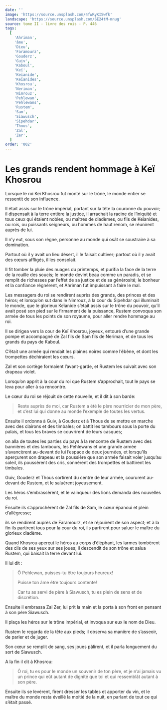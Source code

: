 ```yaml
---
date: ''
image: 'https://source.unsplash.com/4fwRyKISwfk'
landscape: 'https://source.unsplash.com/SE24tM-mnug'
source: tome II - livre des rois - P. 446
tags:
  [
    'Ahriman',
    'âme',
    'Dieu',
    'Faramourz',
    'Gouderz',
    'Guiv',
    'Kaboul',
    'Keï',
    'Keïanide',
    'Keïanides',
    'Khosrou',
    'Neriman',
    'Nimrouz',
    'Pehlewan',
    'Pehlewans',
    'Rustem',
    'Sam',
    'Siawusch',
    'Sipehdar',
    'Thous',
    'Zal',
    'Zer',
  ]
order: '002'
---
```


# Les grands rendent hommage à Keï Khosrou

Lorsque le roi Keï Khosrou fut monté sur le trône, le monde entier se ressentit de son influence.

Il était assis sur le trône impérial, portant sur la tête la couronne du pouvoir; il dispensait à la terre entière la justice, il arrachait la racine de l’iniquité et tous ceux qui étaient nobles, ou maîtres de diadèmes, ou fils de Keïanides, ou rois, ou puissants seigneurs, ou hommes de haut renom, se réunirent auprès de lui.

Il n’y eut, sous son règne, personne au monde qui osât se soustraire à sa domination.

Partout où il y avait un lieu désert, il le faisait cultiver; partout où il y avait des cœurs affligés, il les consolait.

Il fit tomber la pluie des nuages du printemps, et purifia la face de la terre de la rouille des soucis; le monde devint beau comme un paradis, et se remplit de richesses par l’effet de sa justice et de sa générosité; le bonheur et la confiance régnèrent, et Ahriman fut impuissant à faire le mal.

Les messagers du roi se rendirent auprès des grands, des princes et des héros; et lorsqu’on sut dans le Nimrouz, à la cour du Sipehdar qui illuminait le monde, que le glorieux Keïanide s’était assis sur le trône du pouvoir, qu’il avait posé son pied sur le firmament de la puissance, Rustem convoqua son armée de tous les points de son royaume, pour aller rendre hommage au roi.

Il se dirigea vers la cour de Keï Khosrou, joyeux, entouré d’une grande pompe et accompagné de Zal fils de Sam fils de Neriman, et de tous les grands du pays de Kaboul.

C’était une armée qui rendait les plaines noires comme l’ébène, et dont les trompettes déchiraient les cœurs.

Zal et son cortège formaient l’avant-garde, et Rustem les suivait avec son drapeau violet.

Lorsqu’on apprit à la cour du roi que Rustem s’approchait, tout le pays se leva pour aller à sa rencontre.

Le cœur du roi se réjouit de cette nouvelle, et il dit à son barde:

> Reste auprès de moi, car Rustem a été le père nourricier de mon père, et c’est lui qui donne au monde l’exemple de toutes les vertus.

Ensuite il ordonna à Guiv, à Gouderz et à Thous de se mettre en marche avec des clairons et des timbales; on battit les tambours sous la porte du palais, et tous les braves se couvrirent de leurs casques;

on alla de toutes les parties du pays à la rencontre de Rustem avec des bannières et des tambours, les Pehlewans et une grande armée s’avancèrent au-devant de lui l’espace de deux journées, et lorsqu’ils aperçurent son drapeau et la poussière que son armée faisait voler jusqu’au soleil, ils poussèrent des cris, sonnèrent des trompettes et battirent les timbales.

Guiv, Gouderz et Thous sortirent du centre de leur armée, coururent au-devant de Rustem, et le saluèrent joyeusement.

Les héros s’embrassèrent, et le vainqueur des lions demanda des nouvelles du roi.

Ensuite ils s’approchèrent de Zal fils de Sam, le cœur épanoui et plein d’allégresse;

ils se rendirent auprès de Faramourz, et se réjouirent de son aspect; et à la fin ils partirent tous pour la cour du roi, ils partirent pour saluer le maître du glorieux diadème.

Quand Khosrou aperçut le héros au corps d’éléphant, les larmes tombèrent des cils de ses yeux sur ses joues; il descendit de son trône et salua Rustem, qui baisait la terre devant lui.

Il lui dit :

> Ô Pehlewan, puisses-tu être toujours heureux!
>
> Puisse ton âme être toujours contente!
>
> Car tu as servi de père à Siawusch, tu es plein de sens et de discrétion.

Ensuite il embrassa Zal Zer, lui prit la main et la porta à son front en pensant à son père Siawusch.

Il plaça les héros sur le trône impérial, et invoqua sur eux le nom de Dieu.

Rustem le regarda de la tête aux pieds; il observa sa manière de s’asseoir, de parler et de juger.

Son cœur se remplit de sang, ses joues pâlirent, et il parla longuement du sort de Siawusch.

A la fin il dit à Khosrou:

> Ô roi, tu es pour le monde un souvenir de ton père, et je n’ai jamais vu un prince qui eût autant de dignité que toi et qui ressemblât autant à son père.

Ensuite ils se levèrent, firent dresser les tables et apporter du vin, et le maître du monde resta éveillé la moitié de la nuit, en parlant de tout ce qui s’était passé.
